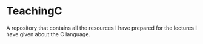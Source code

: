 # TeachingC
A repository that contains all the resources I have prepared for the lectures I have given about the C language.
